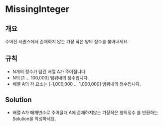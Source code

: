 MissingInteger
===
## 개요
주어진 시퀀스에서 존재하지 않는 가장 작은 양의 정수를 찾아내세요.
## 규칙
+ N개의 정수가 담긴 배열 A가 주어집니다.
+ N의 [1 ... 100,000] 범위내의 정수입니다.
+ 배열 A의 각 요소는 [-1,000,000 ... 1,000,000] 범위내의 정수입니다.
## Solution
+ 배열 A가 매개변수로 주어질때 A에 존재하지않는 가장작은 양의정수 를 반환하는 Solution을 작성하세요. 